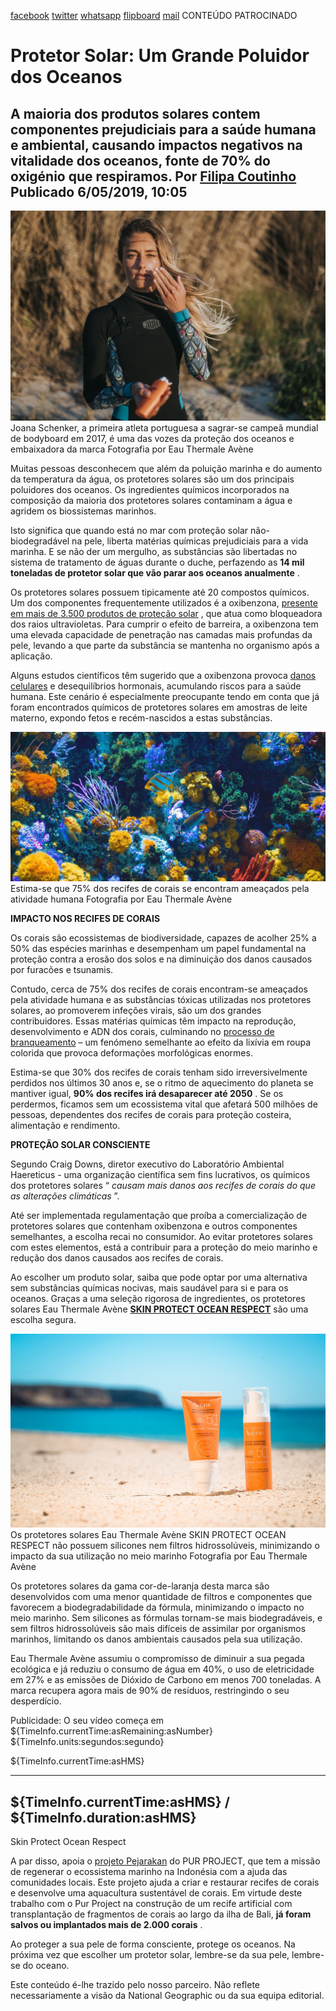 [facebook](https://www.facebook.com/sharer/sharer.php?u=https%3A%2F%2Fwww.natgeo.pt%2Fmeio-ambiente%2F2019%2F05%2Fprotetor-solar-um-grande-poluidor-dos-oceanos) [twitter](https://twitter.com/share?url=https%3A%2F%2Fwww.natgeo.pt%2Fmeio-ambiente%2F2019%2F05%2Fprotetor-solar-um-grande-poluidor-dos-oceanos&via=natgeo&text=Protetor%20Solar%3A%20Um%20Grande%20Poluidor%20dos%20Oceanos) [whatsapp](https://web.whatsapp.com/send?text=https%3A%2F%2Fwww.natgeo.pt%2Fmeio-ambiente%2F2019%2F05%2Fprotetor-solar-um-grande-poluidor-dos-oceanos) [flipboard](https://share.flipboard.com/bookmarklet/popout?v=2&title=Protetor%20Solar%3A%20Um%20Grande%20Poluidor%20dos%20Oceanos&url=https%3A%2F%2Fwww.natgeo.pt%2Fmeio-ambiente%2F2019%2F05%2Fprotetor-solar-um-grande-poluidor-dos-oceanos) [mail](mailto:?subject=NatGeo&body=https%3A%2F%2Fwww.natgeo.pt%2Fmeio-ambiente%2F2019%2F05%2Fprotetor-solar-um-grande-poluidor-dos-oceanos%20-%20Protetor%20Solar%3A%20Um%20Grande%20Poluidor%20dos%20Oceanos) CONTEÚDO PATROCINADO 

# Protetor Solar: Um Grande Poluidor dos Oceanos 
## A maioria dos produtos solares contem componentes prejudiciais para a saúde humana e ambiental, causando impactos negativos na vitalidade dos oceanos, fonte de 70% do oxigénio que respiramos. Por [Filipa Coutinho](https://www.natgeo.pt/autor/filipa-coutinho) Publicado 6/05/2019, 10:05 
![Joana Schenker, a primeira atleta portuguesa a sagrar-se campeã mundial de bodyboard em 2017, é uma ...](img/files_styles_image_00_public_mendo_dornellas_0.jpg)
Joana Schenker, a primeira atleta portuguesa a sagrar-se campeã mundial de bodyboard em 2017, é uma das vozes da proteção dos oceanos e embaixadora da marca Fotografia por Eau Thermale Avène 

Muitas pessoas desconhecem que além da poluição marinha e do aumento da temperatura da água, os protetores solares são um dos principais poluidores dos oceanos. Os ingredientes químicos incorporados na composição da maioria dos protetores solares contaminam a água e agridem os biossistemas marinhos. 

Isto significa que quando está no mar com proteção solar não-biodegradável na pele, liberta matérias químicas prejudiciais para a vida marinha. E se não der um mergulho, as substâncias são libertadas no sistema de tratamento de águas durante o duche, perfazendo as **14 mil toneladas de protetor solar que vão parar aos oceanos anualmente** . 

Os protetores solares possuem tipicamente até 20 compostos químicos. Um dos componentes frequentemente utilizados é a oxibenzona, [presente em mais de 3.500 produtos de proteção solar](https://link.springer.com/article/10.1007/s00244-015-0227-7) , que atua como bloqueadora dos raios ultravioletas. Para cumprir o efeito de barreira, a oxibenzona tem uma elevada capacidade de penetração nas camadas mais profundas da pele, levando a que parte da substância se mantenha no organismo após a aplicação. 

Alguns estudos científicos têm sugerido que a oxibenzona provoca [danos celulares](http://www.faculty.ucr.edu/~christob/Sunscreen_enhancement.pdf) e desequilíbrios hormonais, acumulando riscos para a saúde humana. Este cenário é especialmente preocupante tendo em conta que já foram encontrados químicos de protetores solares em amostras de leite materno, expondo fetos e recém-nascidos a estas substâncias. 

![Estima-se que 75% dos recifes de corais se encontram ameaçados pela atividade humana](img/files_styles_image_00_public_slider_oceans_1.jpg)
Estima-se que 75% dos recifes de corais se encontram ameaçados pela atividade humana Fotografia por Eau Thermale Avène 

**IMPACTO NOS RECIFES DE CORAIS** 

Os corais são ecossistemas de biodiversidade, capazes de acolher 25% a 50% das espécies marinhas e desempenham um papel fundamental na proteção contra a erosão dos solos e na diminuição dos danos causados por furacões e tsunamis. 

Contudo, cerca de 75% dos recifes de corais encontram-se ameaçados pela atividade humana e as substâncias tóxicas utilizadas nos protetores solares, ao promoverem infeções virais, são um dos grandes contribuidores. Essas matérias químicas têm impacto na reprodução, desenvolvimento e ADN dos corais, culminando no [processo de branqueamento](https://www.ncbi.nlm.nih.gov/pmc/articles/PMC2291018/#b22-ehp0116-000441) – um fenómeno semelhante ao efeito da lixívia em roupa colorida que provoca deformações morfológicas enormes. 

Estima-se que 30% dos recifes de corais tenham sido irreversivelmente perdidos nos últimos 30 anos e, se o ritmo de aquecimento do planeta se mantiver igual, **90% dos recifes irá desaparecer até 2050** . Se os perdermos, ficamos sem um ecossistema vital que afetará 500 milhões de pessoas, dependentes dos recifes de corais para proteção costeira, alimentação e rendimento. 

**PROTEÇÃO SOLAR CONSCIENTE** 

Segundo Craig Downs, diretor executivo do Laboratório Ambiental Haereticus - uma organização científica sem fins lucrativos, os químicos dos protetores solares “ _causam mais danos aos recifes de corais do que as alterações climáticas_ ”. 

Até ser implementada regulamentação que proíba a comercialização de protetores solares que contenham oxibenzona e outros componentes semelhantes, a escolha recai no consumidor. Ao evitar protetores solares com estes elementos, está a contribuir para a proteção do meio marinho e redução dos danos causados aos recifes de corais. 

Ao escolher um produto solar, saiba que pode optar por uma alternativa sem substâncias químicas nocivas, mais saudável para si e para os oceanos. Graças a uma seleção rigorosa de ingredientes, os protetores solares Eau Thermale Avène **[SKIN PROTECT OCEAN RESPECT](https://www.eau-thermale-avene.pt/skinprotect-oceanrespect)** são uma escolha segura. 

![Os protetores solares Eau Thermale Avène SKIN PROTECT OCEAN RESPECT não possuem silicones nem filtros hidrossolúveis, ...](img/files_styles_image_00_public_dsc00.jpg)
Os protetores solares Eau Thermale Avène SKIN PROTECT OCEAN RESPECT não possuem silicones nem filtros hidrossolúveis, minimizando o impacto da sua utilização no meio marinho Fotografia por Eau Thermale Avène 

Os protetores solares da gama cor-de-laranja desta marca são desenvolvidos com uma menor quantidade de filtros e componentes que favorecem a biodegradabilidade da fórmula, minimizando o impacto no meio marinho. Sem silicones as fórmulas tornam-se mais biodegradáveis, e sem filtros hidrossolúveis são mais difíceis de assimilar por organismos marinhos, limitando os danos ambientais causados pela sua utilização. 

Eau Thermale Avène assumiu o compromisso de diminuir a sua pegada ecológica e já reduziu o consumo de água em 40%, o uso de eletricidade em 27% e as emissões de Dióxido de Carbono em menos 700 toneladas. A marca recupera agora mais de 90% de resíduos, restringindo o seu desperdício. 

Publicidade: O seu vídeo começa em ${TimeInfo.currentTime:asRemaining:asNumber} ${TimeInfo.units:segundos:segundo}

${TimeInfo.currentTime:asHMS} 

-------- 
${TimeInfo.currentTime:asHMS} / ${TimeInfo.duration:asHMS} 
-------- 

Skin Protect Ocean Respect 

A par disso, apoia o [projeto Pejarakan](https://www.purprojet.com/project/pejarakan/) do PUR PROJECT, que tem a missão de regenerar o ecossistema marinho na Indonésia com a ajuda das comunidades locais. Este projeto ajuda a criar e restaurar recifes de corais e desenvolve uma aquacultura sustentável de corais. Em virtude deste trabalho com o Pur Project na construção de um recife artificial com transplantação de fragmentos de corais ao largo da ilha de Bali, **já foram salvos ou implantados mais de 2.000 corais** . 

Ao proteger a sua pele de forma consciente, protege os oceanos. Na próxima vez que escolher um protetor solar, lembre-se da sua pele, lembre-se do oceano. 

Este conteúdo é-lhe trazido pelo nosso parceiro. Não reflete necessariamente a visão da National Geographic ou da sua equipa editorial. 